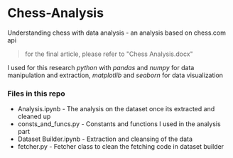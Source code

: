 # Chess-Analysis
Understanding chess with data analysis - an analysis based on chess.com api

> for the final article, please refer to "Chess Analysis.docx"

I used for this research *python* with *pandas* and *numpy* for data manipulation and extraction, *matplotlib* and *seaborn* for data visualization

### Files in this repo
- Analysis.ipynb - The analysis on the dataset once its extracted and cleaned up
- consts_and_funcs.py - Constants and functions I used in the analysis part
- Dataset Builder.ipynb - Extraction and cleansing of the data
- fetcher.py - Fetcher class to clean the fetching code in dataset builder
